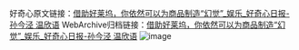 好奇心原文链接：[借助好莱坞，你依然可以为商品制造“幻觉”_娱乐_好奇心日报-孙今泾 温欣语](https://www.qdaily.com/articles/12359.html)
WebArchive归档链接：[借助好莱坞，你依然可以为商品制造“幻觉”_娱乐_好奇心日报-孙今泾 温欣语](http://web.archive.org/web/20190623172623/https://www.qdaily.com/articles/12359.html)
![image](http://ww3.sinaimg.cn/large/007d5XDply1g3x2qplnzyj30u04aznpd)